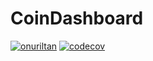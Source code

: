 # CoinDashboard
[![onuriltan](https://circleci.com/gh/onuriltan/CoinDashboard.svg?style=flat-square)](https://circleci.com/gh/onuriltan/CoinDashboard)
[![codecov](https://codecov.io/gh/onuriltan/CoinDashboard/branch/master/graph/badge.svg)](https://codecov.io/gh/onuriltan/CoinDashboard)
